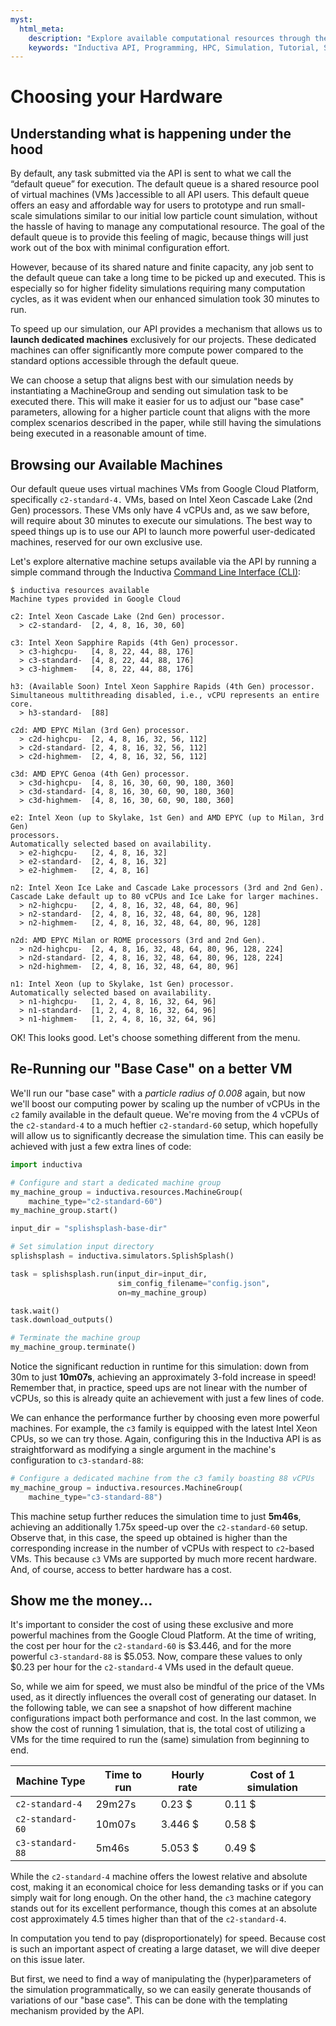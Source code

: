 ```yaml
---
myst:
  html_meta:
    description: "Explore available computational resources through the Inductiva API and learn how to choose more powerful hardware to run the 'base case'"
    keywords: "Inductiva API, Programming, HPC, Simulation, Tutorial, Synthetic Data Generation, Physics-ML, SPH"
---
```


# Choosing your Hardware

## Understanding what is happening under the hood

By default, any task submitted via the API is sent to what we call the “default queue” for execution. The default queue is a shared resource pool of virtual machines (VMs )accessible to all API users. This default queue offers an easy and affordable way for users to prototype and run small-scale simulations similar to our initial low particle count simulation, without the hassle of having to manage any computational resource. The goal of the default queue is to provide this feeling of magic, because things will just work out of the box with minimal configuration effort.

However, because of its shared nature and finite capacity, any job sent to the default queue can take a long time to be picked up and executed. This is especially so for higher fidelity simulations requiring many computation cycles, as it was evident when our enhanced simulation took 30 minutes to run.

To speed up our simulation, our API provides a mechanism that allows us to **launch dedicated machines** exclusively for our projects. These dedicated machines can offer significantly more compute power compared to the standard options accessible through the default queue.

We can choose a setup that aligns best with our simulation needs by instantiating a MachineGroup and sending out simulation task to be executed there. This will make it easier for us to adjust our "base case" parameters, allowing for a higher
particle count that aligns with the more complex scenarios described in the paper, while still having the simulations being executed in a reasonable amount of time.

## Browsing our Available Machines

Our default queue uses virtual machines VMs from Google Cloud Platform, specifically `c2-standard-4.` VMs, based on Intel Xeon Cascade Lake (2nd Gen) processors. These VMs only have 4 vCPUs and, as we saw before, will require about 30 minutes to execute our simulations. The best way to speed things up is to use our API to launch more powerful user-dedicated machines, reserved for our own exclusive use.

Let's explore alternative machine setups available via the API by running a simple command through the Inductiva [Command Line Interface (CLI)](https://docs.inductiva.ai/en/latest/cli/cli-overview.html):

```console
$ inductiva resources available
Machine types provided in Google Cloud

c2: Intel Xeon Cascade Lake (2nd Gen) processor.
  > c2-standard-  [2, 4, 8, 16, 30, 60]                         

c3: Intel Xeon Sapphire Rapids (4th Gen) processor.
  > c3-highcpu-   [4, 8, 22, 44, 88, 176]                       
  > c3-standard-  [4, 8, 22, 44, 88, 176]                       
  > c3-highmem-   [4, 8, 22, 44, 88, 176]                       

h3: (Available Soon) Intel Xeon Sapphire Rapids (4th Gen) processor.
Simultaneous multithreading disabled, i.e., vCPU represents an entire core.
  > h3-standard-  [88]                                          

c2d: AMD EPYC Milan (3rd Gen) processor.
  > c2d-highcpu-  [2, 4, 8, 16, 32, 56, 112]                    
  > c2d-standard- [2, 4, 8, 16, 32, 56, 112]                    
  > c2d-highmem-  [2, 4, 8, 16, 32, 56, 112]                    

c3d: AMD EPYC Genoa (4th Gen) processor.
  > c3d-highcpu-  [4, 8, 16, 30, 60, 90, 180, 360]              
  > c3d-standard- [4, 8, 16, 30, 60, 90, 180, 360]              
  > c3d-highmem-  [4, 8, 16, 30, 60, 90, 180, 360]              

e2: Intel Xeon (up to Skylake, 1st Gen) and AMD EPYC (up to Milan, 3rd Gen)
processors.
Automatically selected based on availability.
  > e2-highcpu-   [2, 4, 8, 16, 32]                             
  > e2-standard-  [2, 4, 8, 16, 32]                             
  > e2-highmem-   [2, 4, 8, 16]                                 

n2: Intel Xeon Ice Lake and Cascade Lake processors (3rd and 2nd Gen).
Cascade Lake default up to 80 vCPUs and Ice Lake for larger machines.
  > n2-highcpu-   [2, 4, 8, 16, 32, 48, 64, 80, 96]             
  > n2-standard-  [2, 4, 8, 16, 32, 48, 64, 80, 96, 128]        
  > n2-highmem-   [2, 4, 8, 16, 32, 48, 64, 80, 96, 128]        

n2d: AMD EPYC Milan or ROME processors (3rd and 2nd Gen).
  > n2d-highcpu-  [2, 4, 8, 16, 32, 48, 64, 80, 96, 128, 224]   
  > n2d-standard- [2, 4, 8, 16, 32, 48, 64, 80, 96, 128, 224]   
  > n2d-highmem-  [2, 4, 8, 16, 32, 48, 64, 80, 96]             

n1: Intel Xeon (up to Skylake, 1st Gen) processor.
Automatically selected based on availability.
  > n1-highcpu-   [1, 2, 4, 8, 16, 32, 64, 96]                  
  > n1-standard-  [1, 2, 4, 8, 16, 32, 64, 96]                  
  > n1-highmem-   [1, 2, 4, 8, 16, 32, 64, 96] 
```

OK! This looks good. Let's choose something different from the menu.

## Re-Running our "Base Case" on a better VM

We'll run our "base case" with a _particle radius of 0.008_ again, but now we'll boost our computing power by scaling up the number of vCPUs in the `c2` family available in the default queue. We're moving from the 4 vCPUs of the `c2-standard-4` to a much heftier `c2-standard-60` setup, which hopefully will allow us to significantly decrease the simulation time. This can easily be achieved with just a few extra lines of code:

```python
import inductiva

# Configure and start a dedicated machine group
my_machine_group = inductiva.resources.MachineGroup(
    machine_type="c2-standard-60")
my_machine_group.start()

input_dir = "splishsplash-base-dir"

# Set simulation input directory
splishsplash = inductiva.simulators.SplishSplash()

task = splishsplash.run(input_dir=input_dir,
                        sim_config_filename="config.json",
                        on=my_machine_group)

task.wait()
task.download_outputs()

# Terminate the machine group
my_machine_group.terminate()
```

Notice the significant reduction in runtime for this simulation: down from 30m to just **10m07s**, achieving an approximately 3-fold increase in speed! Remember that, in practice, speed ups are not linear with the number of vCPUs, so this is already quite an achievement with just a few lines of code.

We can enhance the performance further by choosing even more powerful machines. For example, the `c3` family is equipped with the latest Intel Xeon CPUs, so we can try those. Again, configuring this in the Inductiva API is as straightforward as modifying a single argument in the machine's configuration to `c3-standard-88`:

```python
# Configure a dedicated machine from the c3 family boasting 88 vCPUs
my_machine_group = inductiva.resources.MachineGroup(
    machine_type="c3-standard-88")
```

This machine setup further reduces the simulation time to just **5m46s**, achieving
an additionally 1.75x speed-up over the `c2-standard-60` setup. Observe that, in this case, the speed up obtained is higher than the corresponding increase in the number of vCPUs with respect to `c2`-based VMs. This because `c3` VMs are supported by much more recent hardware. And, of course, access to better hardware has a cost.

## Show me the money...

It's important to consider the cost of using these exclusive and more powerful machines from the Google Cloud Platform. At the time of writing, the cost per hour for the `c2-standard-60` is $3.446, and for the more powerful `c3-standard-88` is $5.053. Now, compare these values to only $0.23
per hour for the `c2-standard-4` VMs used in the default queue.

So, while we aim for speed, we must also be mindful of the price of the VMs used, as it directly influences the overall cost of generating our dataset. In the following table, we can see a snapshot of how different machine configurations impact both performance and cost. In the last common, we show the cost of running 1 simulation, that is, the total cost of utilizing a VMs for the time required to run the (same) simulation from beginning to end.

| Machine Type     | Time to run | Hourly rate | Cost of 1 simulation |
| ---------------- | ----------- | ----------- | -------------------- |
| `c2-standard-4`  | 29m27s      | 0.23 \$     | 0.11 \$              |
| `c2-standard-60` | 10m07s      | 3.446 \$    | 0.58 \$              |
| `c3-standard-88` | 5m46s       | 5.053 \$    | 0.49 \$              |

While the `c2-standard-4` machine offers the lowest relative and absolute cost, making it an economical choice for less demanding tasks or if you can simply wait for long enough. On the
other hand, the `c3` machine category stands out for its excellent performance, though
this comes at an absolute cost approximately 4.5 times higher than that of the `c2-standard-4`.

In computation you tend to pay (disproportionately) for speed. Because cost is such an important aspect of creating a large dataset, we will dive deeper on this issue later.

But first, we need to find a way of manipulating the (hyper)parameters of the
simulation programmatically, so we can easily generate thousands of variations of our "base case". This can be done with the templating mechanism provided by the API.
